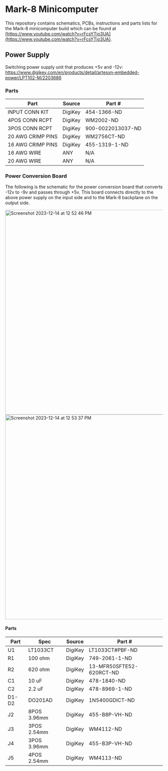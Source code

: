 # Mark-8 Minicomputer

This repository contains schematics, PCBs, instructions and parts lists for the Mark-8 minicomputer build which can be found at [https://www.youtube.com/watch?v=rFcsYTjo3UA](https://www.youtube.com/watch?v=rFcsYTjo3UA).

## Power Supply

Switching power supply unit that produces +5v and -12v: https://www.digikey.com/en/products/detail/artesyn-embedded-power/LPT102-M/2203686

### Parts

| Part               | Source      | Part #             |
| ------------------ | ----------- | ------------------ |
| INPUT CONN KIT     | DigiKey     | 454-1366-ND        |
| 4POS CONN RCPT     | DigiKey     | WM2002-ND          |
| 3POS CONN RCPT     | DigiKey     | 900-0022013037-ND  |
| 20 AWG CRIMP PINS  | DigiKey     | WM2756CT-ND        |
| 16 AWG CRIMP PINS  | DigiKey     | 455-1319-1-ND      |
| 16 AWG WIRE        | ANY         | N/A                |
| 20 AWG WIRE        | ANY         | N/A                |

### Power Conversion Board

The following is the schematic for the power conversion board that converts -12v to -9v and passes through +5v. This board connects directly to the above power supply on the input side and to the Mark-8 backplane on the output side.

<img width="653" alt="Screenshot 2023-12-14 at 12 52 46 PM" src="https://github.com/kalinchuk/mark_8_minicomputer/assets/1035984/556f7abd-6658-4ac2-aff0-98889fd8b4e7">

<img width="653" alt="Screenshot 2023-12-14 at 12 53 37 PM" src="https://github.com/kalinchuk/mark_8_minicomputer/assets/1035984/9ec51d69-70be-4264-95fc-43de139e07fd">

#### Parts

| Part       | Spec        | Source    | Part #                   |
| ---------- | ----------- | --------- | ------------------------ |
| U1         | LT1033CT    | DigiKey   | LT1033CT#PBF-ND          |
| R1         | 100 ohm     | DigiKey   | 749-2061-1-ND            |
| R2         | 620 ohm     | DigiKey   | 13-MFR50SFTE52-620RCT-ND |
| C1         | 10 uF       | DigiKey   | 478-1840-ND              |
| C2         | 2.2 uF      | DigiKey   | 478-8969-1-ND            |
| D1-D2      | DO201AD     | DigiKey   | 1N5400GDICT-ND           |
| J2         | 8POS 3.96mm | DigiKey   | 455-B8P-VH-ND            |
| J3         | 3POS 2.54mm | DigiKey   | WM4112-ND                |
| J4         | 3POS 3.96mm | DigiKey   | 455-B3P-VH-ND            |
| J5         | 4POS 2.54mm | DigiKey   | WM4113-ND                |

